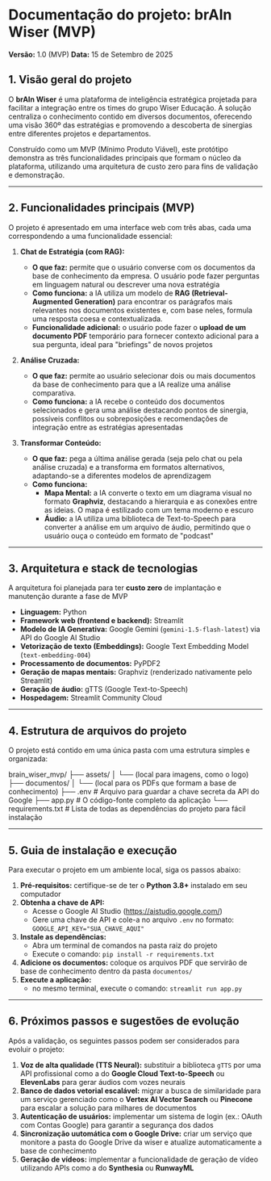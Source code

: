 # Documentação do projeto: brAIn Wiser (MVP)

**Versão:** 1.0 (MVP)
**Data:** 15 de Setembro de 2025

## 1. Visão geral do projeto

O **brAIn Wiser** é uma plataforma de inteligência estratégica projetada para facilitar a integração entre os times do grupo Wiser Educação. A solução centraliza o conhecimento contido em diversos documentos, oferecendo uma visão 360º das estratégias e promovendo a descoberta de sinergias entre diferentes projetos e departamentos.

Construído como um MVP (Mínimo Produto Viável), este protótipo demonstra as três funcionalidades principais que formam o núcleo da plataforma, utilizando uma arquitetura de custo zero para fins de validação e demonstração.


---

## 2. Funcionalidades principais (MVP)

O projeto é apresentado em uma interface web com três abas, cada uma correspondendo a uma funcionalidade essencial:

1.  **Chat de Estratégia (com RAG):**
    *   **O que faz:** permite que o usuário converse com os documentos da base de conhecimento da empresa. O usuário pode fazer perguntas em linguagem natural ou descrever uma nova estratégia
    *   **Como funciona:** a IA utiliza um modelo de **RAG (Retrieval-Augmented Generation)** para encontrar os parágrafos mais relevantes nos documentos existentes e, com base neles, formula uma resposta coesa e contextualizada.
    *   **Funcionalidade adicional:** o usuário pode fazer o **upload de um documento PDF** temporário para fornecer contexto adicional para a sua pergunta, ideal para "briefings" de novos projetos

2.  **Análise Cruzada:**
    *   **O que faz:** permite ao usuário selecionar dois ou mais documentos da base de conhecimento para que a IA realize uma análise comparativa.
    *   **Como funciona:** a IA recebe o conteúdo dos documentos selecionados e gera uma análise destacando pontos de sinergia, possíveis conflitos ou sobreposições e recomendações de integração entre as estratégias apresentadas

3.  **Transformar Conteúdo:**
    *   **O que faz:** pega a última análise gerada (seja pelo chat ou pela análise cruzada) e a transforma em formatos alternativos, adaptando-se a diferentes modelos de aprendizagem
    *   **Como funciona:**
        *   **Mapa Mental:** a IA converte o texto em um diagrama visual no formato **Graphviz**, destacando a hierarquia e as conexões entre as ideias. O mapa é estilizado com um tema moderno e escuro
        *   **Áudio:** a IA utiliza uma biblioteca de Text-to-Speech para converter a análise em um arquivo de áudio, permitindo que o usuário ouça o conteúdo em formato de "podcast"

---

## 3. Arquitetura e stack de tecnologias

A arquitetura foi planejada para ter **custo zero** de implantação e manutenção durante a fase de MVP

*   **Linguagem:** Python
*   **Framework web (frontend e backend):** Streamlit
*   **Modelo de IA Generativa:** Google Gemini (`gemini-1.5-flash-latest`) via API do Google AI Studio
*   **Vetorização de texto (Embeddings):** Google Text Embedding Model (`text-embedding-004`)
*   **Processamento de documentos:** PyPDF2
*   **Geração de mapas mentais:** Graphviz (renderizado nativamente pelo Streamlit)
*   **Geração de áudio:** gTTS (Google Text-to-Speech)
*   **Hospedagem:** Streamlit Community Cloud

---

## 4. Estrutura de arquivos do projeto

O projeto está contido em uma única pasta com uma estrutura simples e organizada:

brain_wiser_mvp/
├── assets/
│   └── (local para imagens, como o logo)
├── documentos/
│   └── (local para os PDFs que formam a base de conhecimento)
├── .env                  # Arquivo para guardar a chave secreta da API do Google
├── app.py                # O código-fonte completo da aplicação
└── requirements.txt      # Lista de todas as dependências do projeto para fácil instalação

---

## 5. Guia de instalação e execução

Para executar o projeto em um ambiente local, siga os passos abaixo:

1.  **Pré-requisitos:** certifique-se de ter o **Python 3.8+** instalado em seu computador
2.  **Obtenha a chave de API:**
    *   Acesse o Google AI Studio (https://aistudio.google.com/)
    *   Gere uma chave de API e cole-a no arquivo `.env` no formato: `GOOGLE_API_KEY="SUA_CHAVE_AQUI"`
3.  **Instale as dependências:**
    *   Abra um terminal de comandos na pasta raiz do projeto
    *   Execute o comando: `pip install -r requirements.txt`
4.  **Adicione os documentos:** coloque os arquivos PDF que servirão de base de conhecimento dentro da pasta `documentos/`
5.  **Execute a aplicação:**
    *   no mesmo terminal, execute o comando: `streamlit run app.py`

---

## 6. Próximos passos e sugestões de evolução

Após a validação, os seguintes passos podem ser considerados para evoluir o projeto:

1.  **Voz de alta qualidade (TTS Neural):** substituir a biblioteca `gTTS` por uma API profissional como a do **Google Cloud Text-to-Speech** ou **ElevenLabs** para gerar áudios com vozes neurais
2.  **Banco de dados vetorial escalável:** migrar a busca de similaridade para um serviço gerenciado como o **Vertex AI Vector Search** ou **Pinecone** para escalar a solução para milhares de documentos
3.  **Autenticação de usuários:** implementar um sistema de login (ex.: OAuth com Contas Google) para garantir a segurança dos dados
4.  **Sincronização uutomática com o Google Drive:** criar um serviço que monitore a pasta do Google Drive da wiser e atualize automaticamente a base de conhecimento
5.  **Geração de vídeos:** implementar a funcionalidade de geração de vídeo utilizando APIs como a do **Synthesia** ou **RunwayML**